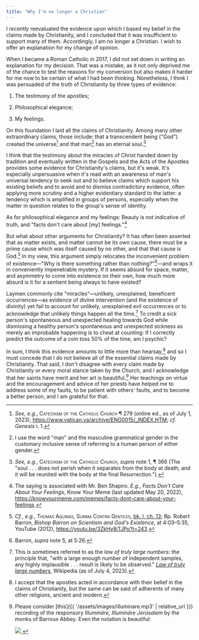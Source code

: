 ```yaml
---
title: "Why I'm no longer a Christian"
---
```


I recently reevaluated the evidence upon which I based my belief in the claims made by Christianity, and I concluded that it was insufficient to support many of them.
Accordingly, I am no longer a Christian.
I wish to offer an explanation for my change of opinion.

When I became a Roman Catholic in 2017, I did not set down in writing an explanation for my decision.
That was a mistake, as it not only deprived me of the chance to test the reasons for my conversion but also makes it harder for me now to be certain of what I had been thinking.
Nonetheless, I think I was persuaded of the truth of Christianity by three types of evidence:

1. The testimony of the apostles;

2. Philosophical elegance;

3. My feelings.

On this foundation I laid all the claims of Christianity.
Among many other extraordinary claims, those include:
that a transcendent being ("God") created the universe[^creation]
and that man[^epicene] has an eternal soul.[^souls]

I think that the testimony about the miracles of Christ handed down by tradition and eventually written in the Gospels and the Acts of the Apostles provides some evidence for Christianity's claims, but it's weak. 
It's especially unpersuasive when it's read with an awareness of man's universal tendency to seek out and to believe claims which support his existing beliefs and to avoid and to dismiss contradictory evidence, often applying more scrutiny and a higher evidentiary standard to the latter:
a tendency which is amplified in groups of persons, especially when the matter in question relates to the group's sense of identity.

As for philosophical elegance and my feelings: Beauty is not indicative of truth, and "facts don't care about [my] feelings."[^shapiro]

But what about other arguments for Christianity?
It has often been asserted that as matter exists, and matter cannot be its own cause, there must be a prime cause which was itself caused by no other, and that that cause is God.[^prime_mover_argument]
In my view, this argument simply relocates the inconvenient problem of existence—"Why is there something rather than nothing?"[^why_is_there_something]—and wraps it in conveniently impenetrable mystery.
If it seems absurd for space, matter, and asymmetry to come into existence on their own, how much more absurd is it for a sentient being always to have existed?

Laymen commonly cite "miracles"—unlikely, unexplained, beneficent occurrences—as evidence of divine intervention (and the existence of divinity) yet fail to account for unlikely, unexplained evil occurrences or to acknowledge that unlikely things happen all the time.[^improbability]
To credit a sick person's spontaneous and unexpected healing towards God while dismissing a healthy person's spontaneous and unexpected sickness as merely an improbable happening is to cheat at counting:
If I correctly predict the outcome of a coin toss 50% of the time, am I psychic?

In sum, I think this evidence amounts to little more than hearsay,[^other_arguments] and so I must concede that I do not believe all of the essential claims made by Christianity.
That said, I don't disagree with every claim made by Christianity or every moral stance taken by the Church,
and I acknowledge that her saints have merit and her art is beautiful.[^chant]
Her teachings on virtue and the encouragement and advice of her priests have helped me to address some of my faults, to be patient with others' faults, and to become a better person, and I am grateful for that.

[^creation]:
    *See, e.g.*, <span class="smallcaps">Catechism of the Catholic Church</span> ¶ 279 (online ed., as of July 1, 2023), <https://www.vatican.va/archive/ENG0015/_INDEX.HTM>; *cf.* *Genesis* i. 1.

[^epicene]:
    I use the word "man" and the masculine grammatical gender in the customary inclusive sense of referring to a human person of either gender.

[^souls]:
    *See, e.g.*, <span class="smallcaps">Catechism of the Catholic Church</span>, *supra* note <!-- xref --> 1, ¶ 366 (The "soul&nbsp;.&nbsp;.&nbsp;. does not perish when it separates from the body at death, and it will be reunited with the body at the final Resurrection.").

[^shapiro]:
    The saying is associated with Mr. Ben Shapiro.
    *E.g.*, *Facts Don't Care About Your Feelings*, Know Your Meme (last updated May 20, 2022), <https://knowyourmeme.com/memes/facts-dont-care-about-your-feelings>.

[^prime_mover_argument]:
    *Cf., e.g.*, <span class="smallcaps">Thomas Aquinas, Summa Contra Gentiles</span>, [bk. I, ch. 13](https://aquinas.cc/la/en/~SCG1.C13);
    Bp. Robert Barron, *Bishop Barron on Scientism and God's Existence*, at 4:03–5:35, YouTube (2012), <https://youtu.be/3ZkHv8iTJPo?t=243>.

[^why_is_there_something]:
    Barron, *supra* note <!-- xref --> 5, at 5:26.

[^improbability]:
    This is sometimes referred to as the *law of truly large numbers*: the principle that, "with a large enough number of independent samples, any highly implausible . . . result is likely to be observed." [*Law of truly large numbers*](https://en.wikipedia.org/w/index.php?oldid=1163439065), Wikipedia (as of July 4, 2023).

[^other_arguments]:
    I accept that the apostles acted in accordance with their belief in the claims of Christianity, but the same can be said of adherents of many other religions, ancient and modern.

[^chant]:
    Please consider [this]({{ '/assets/images/illuminare.mp3' | relative_url }}) recording of the responsory *Illumináre, Illumináre Jerúsalem* by the monks of Barroux Abbey. Even the notation is beautiful:

    <a href="https://gregobase.selapa.net/chant.php?id=8419">
        <img src="{{ '/assets/images/illuminare.svg' | relative_url }}" />
    </a>
